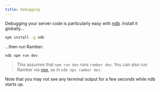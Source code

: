 ```yaml
---
title: Debugging
---
```


Debugging your server code is particularly easy with [ndb](https://github.com/GoogleChromeLabs/ndb). Install it globally...

```bash
npm install -g ndb
```

...then run Ramber:

```bash
ndb npm run dev
```

> This assumes that `npm run dev` runs `ramber dev`. You can also run Ramber via [npx](https://blog.npmjs.org/post/162869356040/introducing-npx-an-npm-package-runner), as in `ndb npx ramber dev`.

Note that you may not see any terminal output for a few seconds while ndb starts up.
